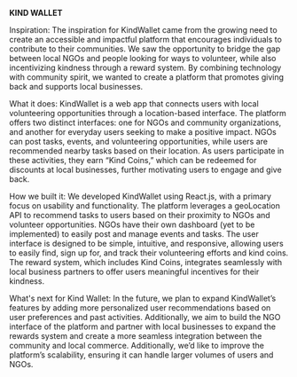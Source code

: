 **KIND WALLET**

Inspiration:
The inspiration for KindWallet came from the growing need to create an accessible and impactful platform that encourages individuals to contribute to their communities. We saw the opportunity to bridge the gap between local NGOs and people looking for ways to volunteer, while also incentivizing kindness through a reward system. By combining technology with community spirit, we wanted to create a platform that promotes giving back and supports local businesses.

What it does:
KindWallet is a web app that connects users with local volunteering opportunities through a location-based interface. The platform offers two distinct interfaces: one for NGOs and community organizations, and another for everyday users seeking to make a positive impact. NGOs can post tasks, events, and volunteering opportunities, while users are recommended nearby tasks based on their location. As users participate in these activities, they earn “Kind Coins,” which can be redeemed for discounts at local businesses, further motivating users to engage and give back.

How we built it:
We developed KindWallet using React.js, with a primary focus on usability and functionality. The platform leverages a geoLocation API to recommend tasks to users based on their proximity to NGOs and volunteer opportunities. NGOs have their own dashboard (yet to be implemented) to easily post and manage events and tasks. The user interface is designed to be simple, intuitive, and responsive, allowing users to easily find, sign up for, and track their volunteering efforts and kind coins. The reward system, which includes Kind Coins, integrates seamlessly with local business partners to offer users meaningful incentives for their kindness.

What's next for Kind Wallet:
In the future, we plan to expand KindWallet’s features by adding more personalized user recommendations based on user preferences and past activities. Additionally, we aim to build the NGO interface of the platform and partner with local businesses to expand the rewards system and create a more seamless integration between the community and local commerce. Additionally, we’d like to improve the platform’s scalability, ensuring it can handle larger volumes of users and NGOs.
